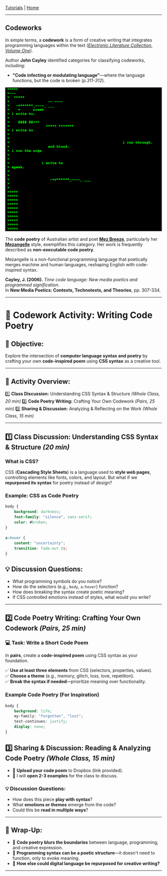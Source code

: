 
[Tutorials](README.md) | [Home](../../README.md)

-------------------------------------------------------------------------------

## Codeworks

In simple terms, a **codework** is a form of creative writing that integrates programming languages within the text (*[Electronic Literature Collection, Volume One](https://collection.eliterature.org/1/aux/keywords.html)*).  

Author **John Cayley** identified categories for classifying codeworks, including:  

+ **"Code infecting or modulating language"**—where the language functions, but the code is broken (*p.311-312*).  

<img src="imgs/93.png" width="600">

The **code poetry** of Australian artist and poet **[Mez Breeze](https://www.mezbreezedesign.com/)**, particularly her **[Mezangelle](https://anthology.rhizome.org/mez-breeze)** style, exemplifies this category. Her work is frequently described as **non-executable code poetry**.

Mezangelle is a non-functional programming language that poetically merges machine and human languages, reshaping English with code-inspired syntax.

**Cayley, J. (2006).** *Time code language: New media poetics and programmed signification.*  
In **New Media Poetics: Contexts, Technotexts, and Theories**, pp. 307-334.

---

# 🌟 Codework Activity: Writing Code Poetry

## 🎯 Objective:
Explore the intersection of **computer language syntax and poetry** by crafting your own **code-inspired poem** using **CSS syntax** as a creative tool.

---

## 📌 Activity Overview:
1️⃣ **Class Discussion:** Understanding CSS Syntax & Structure *(Whole Class, 20 min)*
2️⃣ **Code Poetry Writing:** Crafting Your Own Codework *(Pairs, 25 min)*
3️⃣ **Sharing & Discussion:** Analyzing & Reflecting on the Work *(Whole Class, 15 min)*

---

## 1️⃣ Class Discussion: Understanding CSS Syntax & Structure *(20 min)*

### **What is CSS?**
CSS (**Cascading Style Sheets**) is a language used to **style web pages**, controlling elements like fonts, colors, and layout.
But what if we **repurposed its syntax** for poetry instead of design?

### **Example: CSS as Code Poetry**

```css
body {
    background: darkness;
    font-family: "silence", sans-serif;
    color: #broken;
}

a:hover {
    content: "uncertainty";
    transition: fade-out 2s;
}
```

## 💡 Discussion Questions:
- What programming symbols do you notice?
- How do the selectors (e.g., `body`, `a:hover`) function?
- How does breaking the syntax create poetic meaning?
- If CSS controlled emotions instead of styles, what would you write?

---

## 2️⃣ Code Poetry Writing: Crafting Your Own Codework *(Pairs, 25 min)*  

### **💻 Task: Write a Short Code Poem**  
In **pairs**, create a **code-inspired poem** using CSS syntax as your foundation.  

✅ **Use at least three elements** from CSS (selectors, properties, values).  
✅ **Choose a theme** (e.g., memory, glitch, loss, love, repetition).  
✅ **Break the syntax if needed**—prioritize meaning over functionality.  

### **Example Code Poetry (For Inspiration)**

```css
body {
    background: life;
    my-family: "forgotten", "lost";
    text-continues: justify;
    display: none;
}
```

## 3️⃣ Sharing & Discussion: Reading & Analyzing Code Poetry *(Whole Class, 15 min)*  

- 🔹 **Upload your code poem** to Dropbox (link provided).  
- 🔹 I will **open 2-3 examples** for the class to discuss.  

### 💡 Discussion Questions:
- How does this piece **play with syntax**?  
- What **emotions or themes** emerge from the code?  
- Could this be **read in multiple ways**?  

---

## 🎯 Wrap-Up:
- 🔸 **Code poetry blurs the boundaries** between language, programming, and creative expression.  
- 🔸 **Programming syntax can be a poetic structure**—it doesn't need to function, only to evoke meaning.  
- 🔸 **How else could digital language be repurposed for creative writing?**  


---
